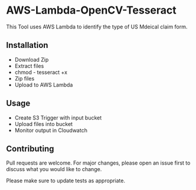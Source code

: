 # AWS-Lambda-OpenCV-Tesseract


This Tool uses AWS Lambda to identify the type of US Mdeical claim form.

## Installation

- Download Zip
- Extract files
- chmod - tesseract +x
- Zip files
- Upload to AWS Lambda


## Usage

- Create S3 Trigger with input bucket
- Upload files into bucket
- Monitor output in Cloudwatch

## Contributing
Pull requests are welcome. For major changes, please open an issue first to discuss what you would like to change.

Please make sure to update tests as appropriate.

